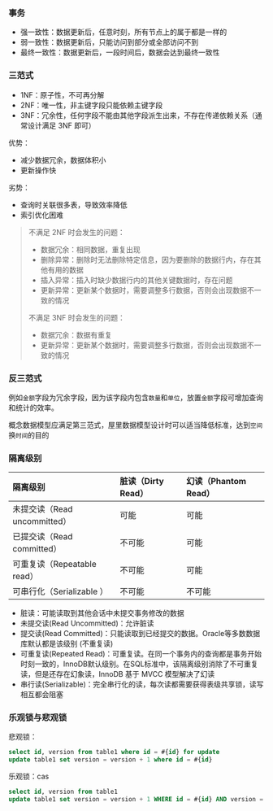### 事务

- 强一致性：数据更新后，任意时刻，所有节点上的属于都是一样的
- 弱一致性：数据更新后，只能访问到部分或全部访问不到
- 最终一致性：数据更新后，一段时间后，数据会达到最终一致性

### 三范式

- 1NF：原子性，不可再分解
- 2NF：唯一性，非主键字段只能依赖主键字段
- 3NF：冗余性，任何字段不能由其他字段派生出来，不存在传递依赖关系（通常设计满足 3NF 即可）

优势：

- 减少数据冗余，数据体积小
- 更新操作快

劣势：

- 查询时关联很多表，导致效率降低
- 索引优化困难

> 不满足 2NF 时会发生的问题：
>
> - 数据冗余：相同数据，重复出现
> - 删除异常：删除时无法删除特定信息，因为要删除的数据行内，存在其他有用的数据
> - 插入异常：插入时缺少数据行内的其他关键数据时，存在问题
> - 更新异常：更新某个数据时，需要调整多行数据，否则会出现数据不一致的情况
>
> 不满足 3NF 时会发生的问题：
>
> - 数据冗余：数据有重复
> - 更新异常：更新某个数据时，需要调整多行数据，否则会出现数据不一致的情况

### 反三范式

例如`金额`字段为冗余字段，因为该字段内包含`数量`和`单位`，放置`金额`字段可增加查询和统计的效率。

概念数据模型应满足第三范式，屋里数据模型设计时可以适当降低标准，达到`空间`换`时间`的目的



### 隔离级别

| **隔离级别**                 | 脏读（Dirty Read） | 幻读（Phantom Read） |
| :--------------------------- | :----------------- | :------------------- |
| 未提交读（Read uncommitted） | 可能               | 可能                 |
| 已提交读（Read committed）   | 不可能             | 可能                 |
| 可重复读（Repeatable read）  | 不可能             | 可能                 |
| 可串行化（Serializable ）    | 不可能             | 不可能               |

- 脏读：可能读取到其他会话中未提交事务修改的数据
- 未提交读(Read Uncommitted)：允许脏读
- 提交读(Read Committed)：只能读取到已经提交的数据。Oracle等多数数据库默认都是该级别 (不重复读)
- 可重复读(Repeated Read)：可重复读。在同一个事务内的查询都是事务开始时刻一致的，InnoDB默认级别。在SQL标准中，该隔离级别消除了不可重复读，但是还存在幻象读，InnoDB 基于 MVCC 模型解决了幻读
- 串行读(Serializable)：完全串行化的读，每次读都需要获得表级共享锁，读写相互都会阻塞

### 乐观锁与悲观锁

悲观锁：

```sql
select id, version from table1 where id = #{id} for update
update table1 set version = version + 1 where id = #{id}
```

乐观锁：cas

```sql
select id, version from table1
update table1 set version = version + 1 WHERE id = #{id} AND version = #{version}
```

